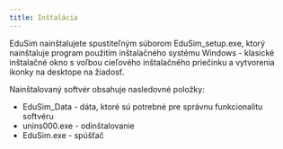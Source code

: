 ```yaml
---
title: Inštalácia
---
```


EduSim nainštalujete spustiteľným súborom EduSim_setup.exe, ktorý nainštaluje program použitím inštalačného systému Windows - klasické 
inštalačné okno s voľbou cieľového inštalačného priečinku a vytvorenia ikonky na desktope na žiadosť.

Nainštalovaný softvér obsahuje nasledovné položky:

* EduSim_Data - dáta, ktoré sú potrebné pre správnu funkcionalitu softvéru
* unins000.exe - odinštalovanie
* EduSim.exe - spúšťač
